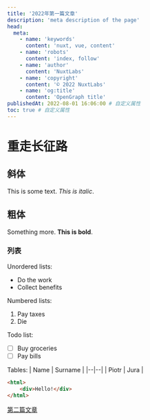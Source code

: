 ```yaml
---
title: '2022年第一篇文章'
description: 'meta description of the page'
head:
  meta:
    - name: 'keywords'
      content: 'nuxt, vue, content'
    - name: 'robots'
      content: 'index, follow'
    - name: 'author'
      content: 'NuxtLabs'
    - name: 'copyright'
      content: '© 2022 NuxtLabs'
    - name: 'og:title'
      content: 'OpenGraph title'
publishedAt: 2022-08-01 16:06:00 # 自定义属性
toc: true # 自定义属性
---
```


<!-- 
  https://content.nuxt.com/usage/markdown
  Front-matter中不写title时，title会自动匹配 #h1
 -->

<!--  -->
<!-- https://content.nuxt.com/components/prose -->
<!-- https://tailwindcss.com/docs/plugins#typography -->
<!-- https://github.com/tailwindlabs/tailwindcss-typography -->
<!-- https://tailwindcss-typography.vercel.app/ -->

# 重走长征路

## 斜体
This is some text. *This is italic*.

## 粗体
Something more. **This is bold**.

### 列表
Unordered lists:
 - Do the work
 - Collect benefits

Numbered lists:

 1. Pay taxes
 2. Die

Todo list:
 - [ ] Buy groceries
 - [ ] Pay bills

Tables:
| Name | Surname |
|--|--|
| Piotr | Jura |

```html
<html>
	<div>Hello!</div>
</html>
```

[第二篇文章](/blog/second)
